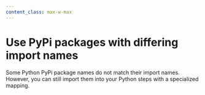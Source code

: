 ```yaml
---
content_class: max-w-max
---
```


# Use PyPi packages with differing import names

Some Python PyPi package names do not match their import names. However, you can still import them into your Python steps with a specialized mapping.


<PythonMappings />
